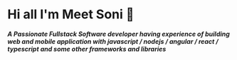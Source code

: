 # Hi all I'm Meet Soni 👋
***A Passionate Fullstack Software developer having 
experience of building web and mobile application with 
javascript / nodejs / angular / react / typescript and 
some other frameworks and libraries***

